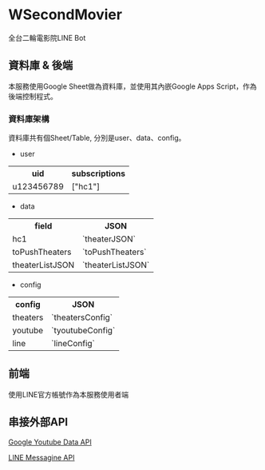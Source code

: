 # WSecondMovier

全台二輪電影院LINE Bot

## 資料庫 & 後端

本服務使用Google Sheet做為資料庫，並使用其內嵌Google Apps Script，作為後端控制程式。

### 資料庫架構

資料庫共有個Sheet/Table, 分別是user、data、config。

+ user
<table>
  <tr>
     <th>uid</th>
     <th>subscriptions</th>
  </tr>  
  <tr>
     <td>u123456789</td>
     <td>["hc1"]</td>
  </tr>
</table>

+ data
<table>
  <tr>
     <th>field</th>
     <th>JSON</th>
  </tr>
  <tr>
     <td>hc1</td>
     <td>`theaterJSON`</td>
  </tr>
  <tr>
     <td>toPushTheaters</td>
     <td>`toPushTheaters`</td>
  </tr>
  <tr>
     <td>theaterListJSON</td>
     <td>`theaterListJSON`</td>
  </tr>
</table>


+ config
<table>
  <tr>
     <th>config</th>
     <th>JSON</th>
  </tr>
  <tr>
     <td>theaters</td>
     <td>`theatersConfig`</td>
  </tr>
  <tr>
     <td>youtube</td>
     <td>`tyoutubeConfig`</td>
  </tr>
  <tr>
     <td>line</td>
     <td>`lineConfig`</td>
  </tr>
</table>

## 前端

使用LINE官方帳號作為本服務使用者端

## 串接外部API

[Google Youtube Data API](https://developers.google.com/youtube/v3)

[LINE Messagine API](https://developers.line.biz/en/reference/messaging-api/)
